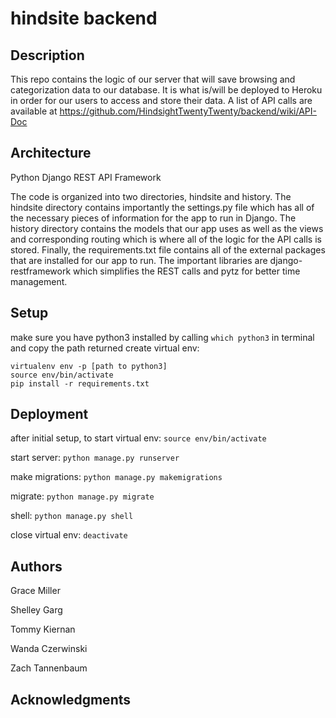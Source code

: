 # hindsite backend

## Description

This repo contains the logic of our server that will save browsing and categorization data to our database. It is what is/will be deployed to Heroku in order for our users to access and store their data. A list of API calls are available at https://github.com/HindsightTwentyTwenty/backend/wiki/API-Doc

## Architecture

Python Django REST API Framework

The code is organized into two directories, hindsite and history. The hindsite directory contains importantly
the settings.py file which has all of the necessary pieces of information for the app to run in Django. The history
directory contains the models that our app uses as well as the views and corresponding routing which is where
all of the logic for the API calls is stored. Finally, the requirements.txt file contains all of the external
packages that are installed for our app to run. The important libraries are django-restframework which simplifies
the REST calls and pytz for better time management.

## Setup

make sure you have python3 installed by calling `which python3` in terminal and copy the path returned
create virtual env: 
```
virtualenv env -p [path to python3]
source env/bin/activate
pip install -r requirements.txt
```

## Deployment

after initial setup, to start virtual env: `source env/bin/activate`

start server: `python manage.py runserver`

make migrations: `python manage.py makemigrations`

migrate: `python manage.py migrate`

shell: `python manage.py shell`

close virtual env: `deactivate`

## Authors

Grace Miller

Shelley Garg

Tommy Kiernan

Wanda Czerwinski

Zach Tannenbaum

## Acknowledgments

